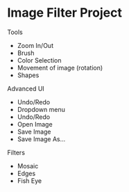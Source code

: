 # Image Filter Project
Tools
- Zoom In/Out
- Brush
- Color Selection
- Movement of image (rotation)
- Shapes

Advanced UI
- Undo/Redo
- Dropdown menu
- Undo/Redo
- Open Image
- Save Image
- Save Image As...

Filters
- Mosaic
- Edges
- Fish Eye

